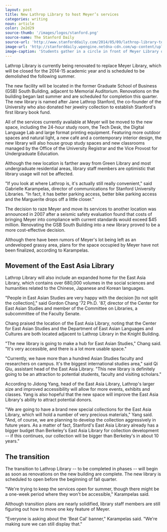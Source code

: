 ```yaml
---
layout: post
title: New Lathrop Library to host Meyer’s services
categories: writing
noun: article
color: 2e2d29
source-thumb: '/images/logos/stanford.png'
source-name: The Stanford Daily
source-url: 'http://www.stanforddaily.com/2014/05/09/lathrop-library-to-replace-meyer/'
image-url: 'http://stanforddaily.wpengine.netdna-cdn.com/wp-content/uploads/2014/05/Meyer.jpg'
image-caption: 'Students gather in a circle in front of Meyer Library on July 6, 2010.'
---
```


Lathrop Library is currently being renovated to replace Meyer Library, which will be closed for the 2014-15 academic year and is scheduled to be demolished the following summer.

The new facility will be located in the former Graduate School of Business (GSB) South Building, adjacent to Memorial Auditorium. Renovations on the building began last summer and are scheduled for completion this quarter. The new library is named after Jane Lathrop Stanford, the co-founder of the University who also donated her jewelry collection to establish Stanford's first library book fund.

All of the services currently available at Meyer will be moved to the new space, including the 24-hour study room, the Tech Desk, the Digital Language Lab and large format printing equipment. Featuring more outdoor spaces and natural light, a new café and a contemporary interior design, the new library will also house group study spaces and new classrooms managed by the Office of the University Registrar and the Vice Provost for Undergraduate Education.

Although the new location is farther away from Green Library and most undergraduate residential areas, library staff members are optimistic that library usage will not be affected.

"If you look at where Lathrop is, it's actually still really convenient," said Gabrielle Karampelas, director of communications for Stanford University Libraries. "In fact, it has better parking access, better bike parking access and the Marguerite drops off a little closer."

The decision to raze Meyer and move its services to another location was announced in 2007 after a seismic safety evaluation found that costs of bringing Meyer into compliance with current standards would exceed $45 million. Renovating the GSB South Building into a new library proved to be a more cost-effective decision.

Although there have been rumors of Meyer's lot being left as an undeveloped grassy area, plans for the space occupied by Meyer have not been finalized, according to Karampelas.

## Movement of the East Asia Library
Lathrop Library will also include an expanded home for the East Asia Library, which contains over 680,000 volumes in the social sciences and humanities related to the Chinese, Japanese and Korean languages.

"People in East Asian Studies are very happy with the decision [to not split the collection]," said Gordon Chang '72 Ph.D. '87, director of the Center for East Asian Studies and member of the Committee on Libraries, a subcommittee of the Faculty Senate.

Chang praised the location of the East Asia Library, noting that the Center for East Asian Studies and the Department of East Asian Languages and Cultures are both located adjacent to Lathrop Library in the Knight Building.

"The new library is going to make a hub for East Asian Studies," Chang said. "It's very accessible, and there is a lot more usable space."

"Currently, we have more than a hundred Asian Studies faculty and researchers on campus. It's the biggest international studies area," said Qi Qiu, assistant head of the East Asia Library. "This new library is definitely going to be an attraction to potential students, faculty and visiting scholars."

According to Jidong Yang, head of the East Asia Library, Lathrop's larger size and improved accessibility will allow for more events, exhibits and classes. Yang is also hopeful that the new space will improve the East Asia Library's ability to attract potential donors.

"We are going to have a brand new special collections for the East Asia Library, which will hold a number of very precious materials," Yang said. "And, of course, we are planning to develop the collection aggressively in future years. As a matter of fact, Stanford's East Asia Library already has a bigger budget than Berkeley's East Asia Library for collection development -- if this continues, our collection will be bigger than Berkeley's in about 10 years."

## The transition
The transition to Lathrop Library -- to be completed in phases -- will begin as soon as renovations on the new building are complete. The new library is scheduled to open before the beginning of fall quarter.

"We're trying to keep the services open for summer, though there might be a one-week period where they won't be accessible," Karampelas said.

Although transition plans are nearly solidified, library staff members are still figuring out how to move one key feature of Meyer.

"Everyone is asking about the 'Beat Cal' banner," Karampelas said. "We're making sure we can still display that."

